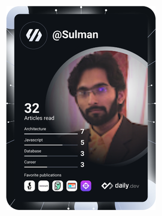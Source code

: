 <a href="https://app.daily.dev/Sulman"><img src="https://github.com/MuhammadSulman/MuhammadSulman/blob/main/devcard.svg" width="400" alt="Muhammd Sulman's Dev Card"/></a>
